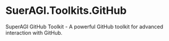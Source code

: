 # SuerAGI.Toolkits.GitHub
SuperAGI GitHub Toolkit -  A powerful GitHub toolkit for advanced interaction with GitHub.
